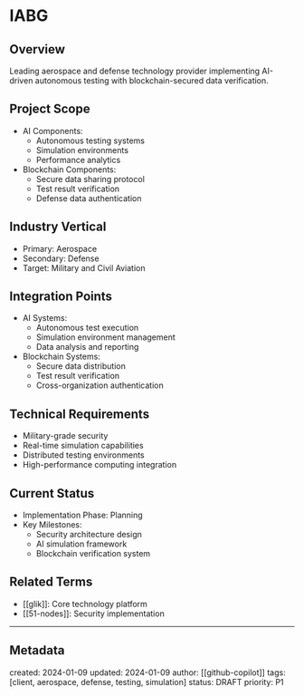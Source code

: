 # IABG

## Overview
Leading aerospace and defense technology provider implementing AI-driven autonomous testing with blockchain-secured data verification.

## Project Scope
- AI Components:
  - Autonomous testing systems
  - Simulation environments
  - Performance analytics
- Blockchain Components:
  - Secure data sharing protocol
  - Test result verification
  - Defense data authentication

## Industry Vertical
- Primary: Aerospace
- Secondary: Defense
- Target: Military and Civil Aviation

## Integration Points
- AI Systems:
  - Autonomous test execution
  - Simulation environment management
  - Data analysis and reporting
- Blockchain Systems:
  - Secure data distribution
  - Test result verification
  - Cross-organization authentication

## Technical Requirements
- Military-grade security
- Real-time simulation capabilities
- Distributed testing environments
- High-performance computing integration

## Current Status
- Implementation Phase: Planning
- Key Milestones:
  - Security architecture design
  - AI simulation framework
  - Blockchain verification system

## Related Terms
- [[glik]]: Core technology platform
- [[51-nodes]]: Security implementation

---
## Metadata
created: 2024-01-09
updated: 2024-01-09
author: [[github-copilot]]
tags: [client, aerospace, defense, testing, simulation]
status: DRAFT
priority: P1